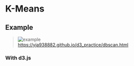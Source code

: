 # K-Means 
## Example
> ![example](https://github.com/yja938882/DSJS/blob/master/dbscan/example_dbscan.png)  
> https://yja938882.github.io/d3_practice/dbscan.html

### With d3.js

